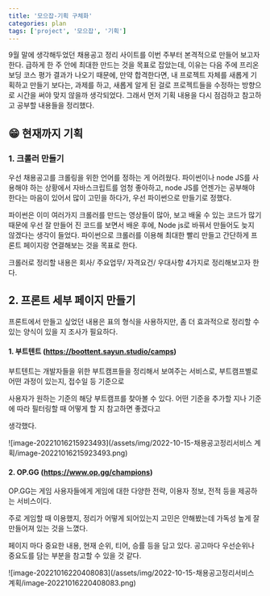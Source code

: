 ```yaml
---
title: '모으잡-기획 구체화'
categories: plan
tags: ['project', '모으잡', '기획']
---
```


9월 말에 생각해두었던 채용공고 정리 사이트를 이번 주부터 본격적으로 만들어 보고자 한다. 급하게 한 주 안에 최대한 만드는 것을 목표로 잡았는데, 이유는 다음 주에 프리온보딩 코스 평가 결과가 나오기 때문에, 만약 합격한다면, 내 프로젝트 자체를 새롭게 기획하고 만들기 보다는, 과제를 하고, 새롭게 알게 된 걸로 프로젝트들을 수정하는 방향으로 시간을 써야 맞지 않을까 생각되었다. 그래서 먼저 기획 내용을 다시 점검하고 참고하고 공부할 내용들을 정리했다.

## 😁 현재까지 기획

### 1. 크롤러 만들기

우선 채용공고를 크롤링을 위한 언어를 정하는 게 어려웠다. 파이썬이나 node JS를 사용해야 하는 상황에서 자바스크립트를 엄청 좋아하고, node JS를 언젠가는 공부해야 한다는 마음이 있어서 많이 고민을 하다가, 우선 파이썬으로 만들기로 정했다.

파이썬은 이미 여러가지 크롤러를 만드는 영상들이 많아, 보고 배울 수 있는 코드가 많기 때문에 우선 잘 만들어 진 코드를 보면서 배운 후에, Node js로 바꿔서 만들어도 늦지 않겠다는 생각이 들었다. 파이썬으로 크롤러를 이용해 최대한 빨리 만들고 간단하게 프론트 페이지랑 연결해보는 것을 목표로 한다.

크롤러로 정리할 내용은 회사/ 주요업무/ 자격요건/ 우대사항 4가지로 정리해보고자 한다.

## 2. 프론트 세부 페이지 만들기

프론트에서 만들고 싶었던 내용은 표의 형식을 사용하지만, 좀 더 효과적으로 정리할 수 있는 양식이 있을 지 조사가 필요하다.

#### 1. 부트텐트 (https://boottent.sayun.studio/camps)

부트텐트는 개발자들을 위한 부트캠프들을 정리해서 보여주는 서비스로, 부트캠프별로 어떤 과정이 있는지, 접수일 등 기준으로

사용자가 원하는 기준의 해당 부트캠프를 찾아볼 수 있다. 어떤 기준을 추가할 지나 기준에 따라 필터링할 때 어떻게 할 지 참고하면 좋겠다고

생각했다.

![image-20221016215923493](/assets/img/2022-10-15-채용공고정리서비스 계획/image-20221016215923493.png)

#### 2. OP.GG (https://www.op.gg/champions)

OP.GG는 게임 사용자들에게 게임에 대한 다양한 전략, 이용자 정보, 전적 등을 제공하는 서비스이다.

주로 게임할 때 이용했지, 정리가 어떻게 되어있는지 고민은 안해봤는데 가독성 높게 잘 만들어져 있는 것을 느꼈다.

페이지 마다 중요한 내용, 현재 순위, 티어, 승률 등을 담고 있다. 공고마다 우선순위나 중요도를 담는 부분을 참고할 수 있을 것 같다.

![image-20221016220408083](/assets/img/2022-10-15-채용공고정리서비스 계획/image-20221016220408083.png)
